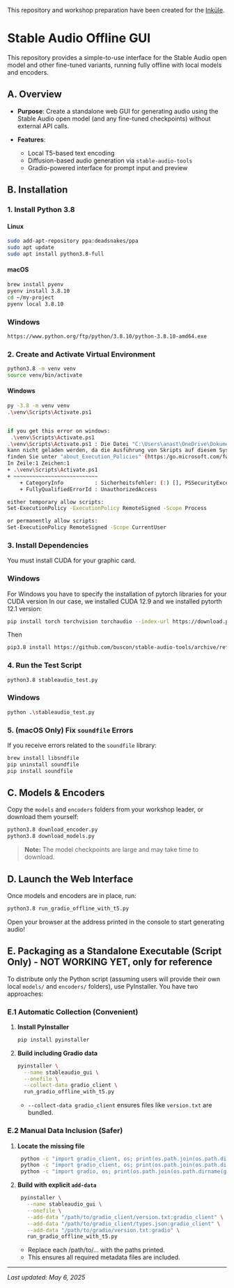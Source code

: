 
This repository and workshop preparation have been created for the [Inküle](https://www.inkuele.de).

# Stable Audio Offline GUI

This repository provides a simple-to-use interface for the Stable Audio open model and other fine-tuned variants, running fully offline with local models and encoders.

## A. Overview

* **Purpose**: Create a standalone web GUI for generating audio using the Stable Audio open model (and any fine-tuned checkpoints) without external API calls.
* **Features**:

  * Local T5-based text encoding
  * Diffusion-based audio generation via `stable-audio-tools`
  * Gradio-powered interface for prompt input and preview

## B. Installation

### 1. Install Python 3.8

#### Linux

```bash
sudo add-apt-repository ppa:deadsnakes/ppa
sudo apt update
sudo apt install python3.8-full
```

#### macOS

```bash
brew install pyenv
pyenv install 3.8.10
cd ~/my-project
pyenv local 3.8.10

```
### Windows
```bash
https://www.python.org/ftp/python/3.8.10/python-3.8.10-amd64.exe
```

### 2. Create and Activate Virtual Environment

```bash
python3.8 -m venv venv
source venv/bin/activate
```

#### Windows
```bash
py -3.8 -m venv venv
.\venv\Scripts\Activate.ps1


if you get this error on windows:
 .\venv\Scripts\Activate.ps1
.\venv\Scripts\Activate.ps1 : Die Datei "C:\Users\anast\OneDrive\Dokumente\git\stableaudio\venv\Scripts\Activate.ps1"
kann nicht geladen werden, da die Ausführung von Skripts auf diesem System deaktiviert ist. Weitere Informationen
finden Sie unter "about_Execution_Policies" (https:/go.microsoft.com/fwlink/?LinkID=135170).
In Zeile:1 Zeichen:1
+ .\venv\Scripts\Activate.ps1
+ ~~~~~~~~~~~~~~~~~~~~~~~~~~~
    + CategoryInfo          : Sicherheitsfehler: (:) [], PSSecurityException
    + FullyQualifiedErrorId : UnauthorizedAccess

either temporary allow scripts:
Set-ExecutionPolicy -ExecutionPolicy RemoteSigned -Scope Process

or permanently allow scripts:
Set-ExecutionPolicy RemoteSigned -Scope CurrentUser
```


### 3. Install Dependencies

You must install CUDA for your graphic card.

### Windows

For Windows you have to specify the installation of pytorch libraries for your CUDA version
In our case, we installed CUDA 12.9 and we installed pytorth 12.1 version:

```bash
pip install torch torchvision torchaudio --index-url https://download.pytorch.org/whl/cu121
```
Then

```bash
pip3.8 install https://github.com/buscon/stable-audio-tools/archive/refs/heads/main.zip
```

### 4. Run the Test Script

```bash
python3.8 stableaudio_test.py
```

### Windows
```bash
python .\stableaudio_test.py
```

### 5. (macOS Only) Fix `soundfile` Errors

If you receive errors related to the `soundfile` library:

```bash
brew install libsndfile
pip uninstall soundfile
pip install soundfile
```

## C. Models & Encoders

Copy the `models` and `encoders` folders from your workshop leader, or download them yourself:

```bash
python3.8 download_encoder.py
python3.8 download_models.py
```

> **Note:** The model checkpoints are large and may take time to download.

## D. Launch the Web Interface

Once models and encoders are in place, run:

```bash
python3.8 run_gradio_offline_with_t5.py
```

Open your browser at the address printed in the console to start generating audio!

## E. Packaging as a Standalone Executable (Script Only) - NOT WORKING YET, only for reference

To distribute only the Python script (assuming users will provide their own local `models/` and `encoders/` folders), use PyInstaller. You have two approaches:

### E.1 Automatic Collection (Convenient)

1. **Install PyInstaller**

   ```bash
   pip install pyinstaller
   ```
2. **Build including Gradio data**

   ```bash
   pyinstaller \
     --name stableaudio_gui \
     --onefile \
     --collect-data gradio_client \
     run_gradio_offline_with_t5.py
   ```

   * `--collect-data gradio_client` ensures files like `version.txt` are bundled.

### E.2 Manual Data Inclusion (Safer)

1. **Locate the missing file**

   ```bash
    python -c "import gradio_client, os; print(os.path.join(os.path.dirname(gradio_client.__file__),'version.txt'))"
    python -c "import gradio_client, os; print(os.path.join(os.path.dirname(gradio_client.__file__),'types.json'))"
    python -c "import gradio, os; print(os.path.join(os.path.dirname(gradio.__file__),'version.txt'))"
   ```
2. **Build with explicit `add-data`**

   ```bash
    pyinstaller \
      --name stableaudio_gui \
      --onefile \
      --add-data "/path/to/gradio_client/version.txt:gradio_client" \
      --add-data "/path/to/gradio_client/types.json:gradio_client" \
      --add-data "/path/to/gradio/version.txt:gradio" \
      run_gradio_offline_with_t5.py
   ```

    * Replace each /path/to/... with the paths printed.
    * This ensures all required metadata files are included.

---

*Last updated: May 6, 2025*


